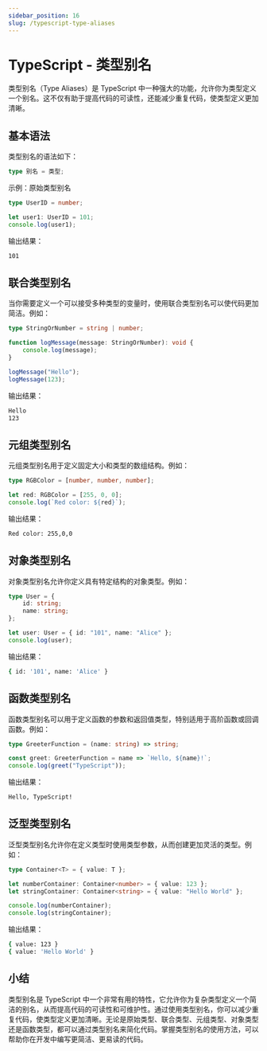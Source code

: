 ```yaml
---
sidebar_position: 16
slug: /typescript-type-aliases
---
```


# TypeScript - 类型别名

类型别名（Type Aliases）是 TypeScript 中一种强大的功能，允许你为类型定义一个别名。这不仅有助于提高代码的可读性，还能减少重复代码，使类型定义更加清晰。



## 基本语法

类型别名的语法如下：

```typescript
type 别名 = 类型;
```

示例：原始类型别名

```typescript
type UserID = number;

let user1: UserID = 101;
console.log(user1);
```

输出结果：

```bash
101
```



## 联合类型别名

当你需要定义一个可以接受多种类型的变量时，使用联合类型别名可以使代码更加简洁。例如：

```typescript
type StringOrNumber = string | number;

function logMessage(message: StringOrNumber): void {
    console.log(message);
}

logMessage("Hello");
logMessage(123);
```

输出结果：

```bash
Hello
123
```



## 元组类型别名

元组类型别名用于定义固定大小和类型的数组结构。例如：

```typescript
type RGBColor = [number, number, number];

let red: RGBColor = [255, 0, 0];
console.log(`Red color: ${red}`);
```

输出结果：

```bash
Red color: 255,0,0
```



## 对象类型别名

对象类型别名允许你定义具有特定结构的对象类型。例如：

```typescript
type User = {
    id: string;
    name: string;
};

let user: User = { id: "101", name: "Alice" };
console.log(user);
```

输出结果：

```bash
{ id: '101', name: 'Alice' }
```



## 函数类型别名

函数类型别名可以用于定义函数的参数和返回值类型，特别适用于高阶函数或回调函数。例如：

```typescript
type GreeterFunction = (name: string) => string;

const greet: GreeterFunction = name => `Hello, ${name}!`;
console.log(greet("TypeScript"));
```

输出结果：

```bash
Hello, TypeScript!
```



## 泛型类型别名

泛型类型别名允许你在定义类型时使用类型参数，从而创建更加灵活的类型。例如：

```typescript
type Container<T> = { value: T };

let numberContainer: Container<number> = { value: 123 };
let stringContainer: Container<string> = { value: "Hello World" };

console.log(numberContainer);
console.log(stringContainer);
```

输出结果：

```bash
{ value: 123 }
{ value: 'Hello World' }
```



## 小结

类型别名是 TypeScript 中一个非常有用的特性，它允许你为复杂类型定义一个简洁的别名，从而提高代码的可读性和可维护性。通过使用类型别名，你可以减少重复代码，使类型定义更加清晰。无论是原始类型、联合类型、元组类型、对象类型还是函数类型，都可以通过类型别名来简化代码。掌握类型别名的使用方法，可以帮助你在开发中编写更简洁、更易读的代码。
